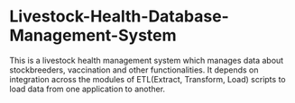 # Livestock-Health-Database-Management-System
This is a livestock health management system which manages data about stockbreeders, vaccination and other functionalities. It depends on integration across the modules of ETL(Extract, Transform, Load) scripts to load data from one application to another.
